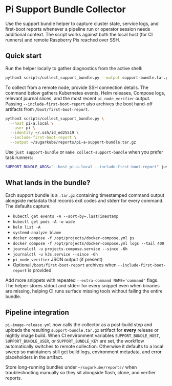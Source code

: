 # Pi Support Bundle Collector

Use the support bundle helper to capture cluster state, service logs, and first-boot reports
whenever a pipeline run or operator session needs additional context. The script works against
both the local host (for CI runners) and remote Raspberry Pis reached over SSH.

## Quick start

Run the helper locally to gather diagnostics from the active shell:

```bash
python3 scripts/collect_support_bundle.py --output support-bundle.tar.gz
```

To collect from a remote node, provide SSH connection details. The command below gathers
Kubernetes events, Helm releases, Compose logs, relevant journal slices, and the most recent
`pi_node_verifier` output. Passing `--include-first-boot-report` also archives the boot hand-off
artifacts from `/boot/first-boot-report`.

```bash
python3 scripts/collect_support_bundle.py \
  --host pi-a.local \
  --user pi \
  --identity ~/.ssh/id_ed25519 \
  --include-first-boot-report \
  --output ~/sugarkube/reports/pi-a-support-bundle.tar.gz
```

Use `just support-bundle` or `make collect-support-bundle` when you prefer task runners:

```bash
SUPPORT_BUNDLE_ARGS="--host pi-a.local --include-first-boot-report" just support-bundle
```

## What lands in the bundle?

Each support bundle is a `.tar.gz` containing timestamped command output alongside metadata that
records exit codes and stderr for every command. The defaults capture:

- `kubectl get events -A --sort-by=.lastTimestamp`
- `kubectl get pods -A -o wide`
- `helm list -A`
- `systemd-analyze blame`
- `docker compose -f /opt/projects/docker-compose.yml ps`
- `docker compose -f /opt/projects/docker-compose.yml logs --tail 400`
- `journalctl -u projects-compose.service --since -6h`
- `journalctl -u k3s.service --since -6h`
- `pi_node_verifier` JSON output (if present)
- Optional `/boot/first-boot-report` archives when `--include-first-boot-report` is provided

Add more snippets with repeated `--extra-command NAME='command'` flags. The helper stores stdout
and stderr for every snippet even when binaries are missing, helping CI runs surface missing tools
without failing the entire bundle.

## Pipeline integration

`pi-image-release.yml` now calls the collector as a post-build step and uploads the resulting
`support-bundle.tar.gz` artifact for **every** release or nightly image build. When CI environment
variables `SUPPORT_BUNDLE_HOST`, `SUPPORT_BUNDLE_USER`, or `SUPPORT_BUNDLE_KEY` are set, the
workflow automatically switches to remote collection. Otherwise it defaults to a local sweep so
maintainers still get build logs, environment metadata, and error placeholders in the artifact.

Store long-running bundles under `~/sugarkube/reports/` when troubleshooting manually so they sit
alongside flash, clone, and verifier reports.
